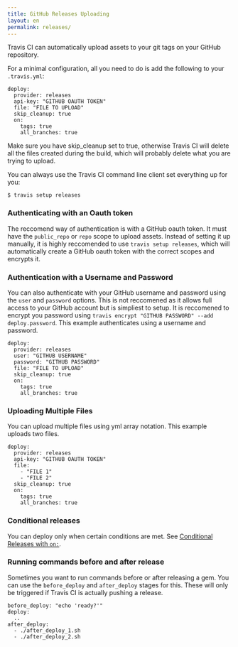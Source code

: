```yaml
---
title: GitHub Releases Uploading
layout: en
permalink: releases/
---
```


Travis CI can automatically upload assets to your git tags on your GitHub repository.

For a minimal configuration, all you need to do is add the following to your `.travis.yml`:

    deploy:
      provider: releases
      api-key: "GITHUB OAUTH TOKEN"
      file: "FILE TO UPLOAD"
      skip_cleanup: true
      on:
        tags: true
        all_branches: true

Make sure you have skip_cleanup set to true, otherwise Travis CI will delete all the files created during the build, which will probably delete what you are trying to upload.

You can always use the Travis CI command line client set everything up for you:

    $ travis setup releases

###  Authenticating with an Oauth token

The reccomend way of authentication is with a GitHub oauth token. It must have the `public_repo` or `repo` scope to upload assets. Instead of setting it up manually, it is highly reccomended to use `travis setup releases`, which will automatically create a GitHub oauth token with the correct scopes and encrypts it.

### Authentication with a Username and Password

You can also authenticate with your GitHub username and password using the `user` and `password` options. This is not reccomened as it allows full access to your GitHub account but is simpliest to setup. It is reccomened to encrypt you password using `travis encrypt "GITHUB PASSWORD" --add deploy.password`. This example authenticates using  a username and password.

    deploy:
      provider: releases
      user: "GITHUB USERNAME"
      password: "GITHUB PASSWORD"
      file: "FILE TO UPLOAD"
      skip_cleanup: true
      on:
        tags: true
        all_branches: true

### Uploading Multiple Files

You can upload multiple files using yml array notation. This example uploads two files.

    deploy:
      provider: releases
      api-key: "GITHUB OAUTH TOKEN"
      file:
        - "FILE 1"
        - "FILE 2"
      skip_cleanup: true
      on:
        tags: true
        all_branches: true


### Conditional releases

You can deploy only when certain conditions are met.
See [Conditional Releases with `on:`](/user/deployment#Conditional-Releases-with-on%3A).

### Running commands before and after release

Sometimes you want to run commands before or after releasing a gem. You can use the `before_deploy` and `after_deploy` stages for this. These will only be triggered if Travis CI is actually pushing a release.

    before_deploy: "echo 'ready?'"
    deploy:
      ..
    after_deploy:
      - ./after_deploy_1.sh
      - ./after_deploy_2.sh
